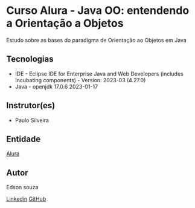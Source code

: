 # Curso Alura - Java OO: entendendo a Orientação a Objetos 

Estudo sobre as bases do paradigma de Orientação ao Objetos em Java

## Tecnologias

* IDE - Eclipse IDE for Enterprise Java and Web Developers (includes Incubating components) - Version: 2023-03 (4.27.0)
* Java - openjdk 17.0.6 2023-01-17


## Instrutor(es)

* Paulo Silveira

## Entidade

[Alura](https://www.alura.com.br/)


## Autor
Edson souza

[Linkedin](https://www.linkedin.com/in/edsonfrs/)
[GitHub](https://github.com/Edsonfrs)
